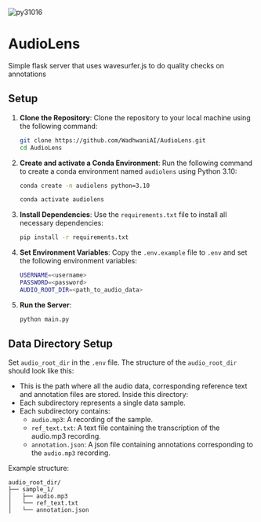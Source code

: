 ![py31016](https://img.shields.io/badge/python-3.10.16-brightgreen.svg)

# AudioLens
Simple flask server that uses wavesurfer.js to do quality checks on annotations

## Setup

1. **Clone the Repository**:
   Clone the repository to your local machine using the following command:
   ```bash
   git clone https://github.com/WadhwaniAI/AudioLens.git
   cd AudioLens
   ```

2. **Create and activate a Conda Environment**:
   Run the following command to create a conda environment named `audiolens` using Python 3.10:
   ```bash
   conda create -n audiolens python=3.10
   ```
   ```bash
   conda activate audiolens
   ```

3. **Install Dependencies**:
   Use the `requirements.txt` file to install all necessary dependencies:
   ```bash
   pip install -r requirements.txt
   ```

4. **Set Environment Variables**:
   Copy the `.env.example` file to `.env` and set the following environment variables:
   ```bash
   USERNAME=<username>
   PASSWORD=<password>
   AUDIO_ROOT_DIR=<path_to_audio_data>
   ```

5. **Run the Server**:
   ```bash
   python main.py
   ```

## Data Directory Setup
Set `audio_root_dir` in the `.env` file. The structure of the `audio_root_dir` should look like this:

- This is the path where all the audio data, corresponding reference text and annotation files are stored. Inside this directory:
- Each subdirectory represents a single data sample.
- Each subdirectory contains: 
   - `audio.mp3`: A recording of the sample.
   - `ref_text.txt`: A text file containing the transcription of the audio.mp3 recording.
   - `annotation.json`: A json file containing annotations corresponding to the `audio.mp3` recording.

Example structure:

```
audio_root_dir/
├── sample_1/
│   ├── audio.mp3
│   └── ref_text.txt
│   └── annotation.json
```
